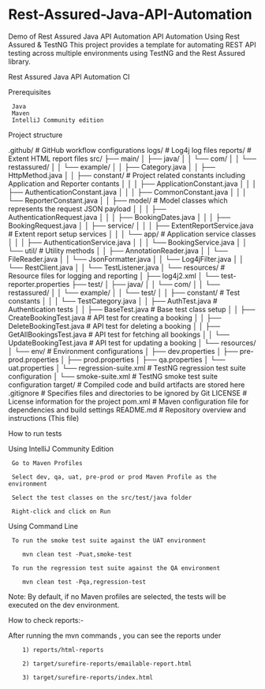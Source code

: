 # Rest-Assured-Java-API-Automation
Demo of Rest Assured Java API Automation
API Automation Using Rest Assured & TestNG
This project provides a template for automating REST API testing across multiple environments using TestNG and the Rest Assured library.

Rest Assured Java API Automation CI

Prerequisites

     Java
     Maven
     IntelliJ Community edition

     
Project structure

.github/                                              # GitHub workflow configurations
logs/                                                 # Log4j log files
reports/                                              # Extent HTML report files
src/
├── main/
│   ├── java/
│   │   └── com/
│   │       └── restassured/
│   │           └── example/
│   │               ├── Category.java
│   │               ├── HttpMethod.java
│   │               ├── constant/                     # Project related constants including Application and Reporter contants
│   │               │   ├── ApplicationConstant.java
│   │               │   ├── AuthenticationConstant.java
│   │               │   ├── CommonConstant.java
│   │               │   └── ReporterConstant.java
│   │               ├── model/                        # Model classes which represents the request JSON payload
│   │               │   ├── AuthenticationRequest.java
│   │               │   ├── BookingDates.java
│   │               │   ├── BookingRequest.java
│   │               ├── service/
│   │               │   ├── ExtentReportService.java  # Extent report setup services
│   │               │   └── app/                      # Application service classes
│   │               │       ├── AuthenticationService.java
│   │               │       └── BookingService.java
│   │               └── util/                         # Utility methods
│   │                   ├── AnnotationReader.java
│   │                   └── FileReader.java
│   │                   └── JsonFormatter.java
│   │                   └── Log4jFilter.java
│   │                   └── RestClient.java
│   │                   └── TestListener.java
│   └── resources/                                    # Resource files for logging and reporting
│       ├── log4j2.xml
│       └── test-reporter.properties
├── test/
│   ├── java/
│   │   └── com/
│   │       └── restassured/
│   │           └── example/
│   │               └── test/
│   │                   ├── constant/                     # Test constants
│   │                   │   └── TestCategory.java
│   │                   ├── AuthTest.java                 # Authentication tests
│   │                   ├── BaseTest.java                 # Base test class setup
│   │                   ├── CreateBookingTest.java        # API test for creating a booking
│   │                   ├── DeleteBookingTest.java        # API test for deleting a booking
│   │                   ├── GetAllBookingsTest.java       # API test for fetching all bookings
│   │                   └── UpdateBookingTest.java        # API test for updating a booking
│   └── resources/
│       └── env/                                          # Environment configurations
│           ├── dev.properties
│           ├── pre-prod.properties
│           ├── prod.properties
│           ├── qa.properties
│           └── uat.properties
│       └── regression-suite.xml                          # TestNG regression test suite configuration
│       └── smoke-suite.xml                               # TestNG smoke test suite configuration
target/                                                   # Compiled code and build artifacts are stored here
.gitignore                                                # Specifies files and directories to be ignored by Git
LICENSE                                                   # License information for the project
pom.xml                                                   # Maven configuration file for dependencies and build settings
README.md                                                 # Repository overview and instructions (This file)

How to run tests

   Using IntelliJ Community Edition

     Go to Maven Profiles

     Select dev, qa, uat, pre-prod or prod Maven Profile as the environment

     Select the test classes on the src/test/java folder

     Right-click and click on Run

Using Command Line

     To run the smoke test suite against the UAT environment

        mvn clean test -Puat,smoke-test

     To run the regression test suite against the QA environment

        mvn clean test -Pqa,regression-test

Note: By default, if no Maven profiles are selected, the tests will be executed on the dev environment.

How to check reports:-

  After running the mvn commands , you can see the reports under
  
        1) reports/html-reports
        
        2) target/surefire-reports/emailable-report.html
        
        3) target/surefire-reports/index.html
